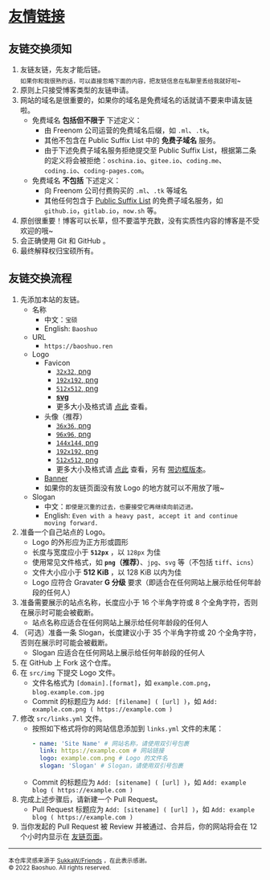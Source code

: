# [友情链接](https://baoshuo.ren/friends/)

## 友链交换须知

1. 友链友链，先友才能后链。<br>
   <sub>如果你和我很熟的话，可以直接忽略下面的内容，把友链信息在私聊里丢给我就好啦~</sub>
2. 原则上只接受博客类型的友链申请。
3. 网站的域名是很重要的，如果你的域名是免费域名的话就请不要来申请友链啦。
   - 免费域名 **包括但不限于** 下述定义：
     - 由 Freenom 公司运营的免费域名后缀，如 `.ml`、`.tk`。
     - 其他不包含在 Public Suffix List 中的 **免费子域名** 服务。
     - 由于下述免费子域名服务拒绝提交至 Public Suffix List，根据第二条的定义将会被拒绝：`oschina.io`、`gitee.io`、`coding.me`、`coding.io`、`coding-pages.com`。
   - 免费域名 **不包括** 下述定义：
     - 向 Freenom 公司付费购买的 `.ml`、`.tk` 等域名
     - 其他任何包含于 [Public Suffix List](https://publicsuffix.org/list/) 的免费子域名服务，如 `github.io`，`gitlab.io`，`now.sh` 等。
4. 原创很重要！博客可以长草，但不要滥竽充数，没有实质性内容的博客是不受欢迎的哦~
5. 会正确使用 Git 和 GitHub 。
6. 最终解释权归宝硕所有。

## 友链交换流程

1. 先添加本站的友链。
   - 名称
     - 中文：`宝硕`
     - English: `Baoshuo`
   - URL
     - `https://baoshuo.ren`
   - Logo
     - Favicon
       - [`32x32`, png](https://cdn.jsdelivr.net/npm/bsi/favicon/32x32.png)
       - [`192x192`, png](https://cdn.jsdelivr.net/npm/bsi/favicon/192x192.png)
       - [`512x512`, png](https://cdn.jsdelivr.net/npm/bsi/favicon/512x512.png)
       - [**svg**](https://cdn.jsdelivr.net/npm/bsi/favicon/favicon.svg)
       - 更多大小及格式请 [点此](https://cdn.jsdelivr.net/npm/bsi/favicon/) 查看。
     - 头像（推荐）
       - [`36x36`, png](https://cdn.jsdelivr.net/npm/bsi/avatar/36x36.png)
       - [`96x96`, png](https://cdn.jsdelivr.net/npm/bsi/avatar/96x96.png)
       - [`144x144`, png](https://cdn.jsdelivr.net/npm/bsi/avatar/144x144.png)
       - [`192x192`, png](https://cdn.jsdelivr.net/npm/bsi/avatar/192x192.png)
       - [`512x512`, png](https://cdn.jsdelivr.net/npm/bsi/avatar/512x512.png)
       - 更多大小及格式请 [点此](https://cdn.jsdelivr.net/npm/bsi/avatar/) 查看，另有 [带边框版本](https://cdn.jsdelivr.net/npm/bsi/avatar-with-border/)。
     - [Banner](https://cdn.jsdelivr.net/npm/bsi/banner/)
     - 如果你的友链页面没有放 Logo 的地方就可以不用放了哦~
   - Slogan
     - 中文：`即使是沉重的过去，也要接受它再继续向前迈进。`
     - English: `Even with a heavy past, accept it and continue moving forward.`
2. 准备一个自己站点的 Logo。
   - Logo 的外形应为正方形或圆形
   - 长度与宽度应小于 **`512px`** ，以 `128px` 为佳
   - 使用常见文件格式，如 **`png`（推荐）**、`jpg`、`svg` 等（不包括 `tiff`、`icns`）
   - 文件大小应小于 **512 KiB** ，以 128 KiB 以内为佳
   - Logo 应符合 Gravater **G 分级** 要求（即适合在任何网站上展示给任何年龄段的任何人）
3. 准备需要展示的站点名称，长度应小于 16 个半角字符或 8 个全角字符，否则在展示时可能会被截断。
   - 站点名称应适合在任何网站上展示给任何年龄段的任何人
4. （可选）准备一条 Slogan，长度建议小于 35 个半角字符或 20 个全角字符，否则在展示时可能会被截断。
   - Slogan 应适合在任何网站上展示给任何年龄段的任何人
5. 在 GitHub 上 Fork 这个仓库。
6. 在 `src/img` 下提交 Logo 文件。
   - 文件名格式为 `[domain].[format]`，如 `example.com.png`，`blog.example.com.jpg`
   - Commit 的标题应为 `Add: [filename] ( [url] )`，如 `Add: example.com.png ( https://example.com )`
7. 修改 `src/links.yml` 文件。
   - 按照如下格式将你的网站信息添加到 `links.yml` 文件的末尾：
     ```yml
     - name: 'Site Name' # 网站名称，请使用双引号包裹
       link: https://example.com # 网站链接
       logo: example.com.png # Logo 的文件名
       slogan: 'Slogan' # Slogan，请使用双引号包裹
     ```
   - Commit 的标题应为 `Add: [sitename] ( [url] )`，如 `Add: example blog ( https://example.com )`
8. 完成上述步骤后，请新建一个 Pull Request。
   - Pull Request 标题应为 `Add: [sitename] ( [url] )`，如 `Add: example blog ( https://example.com )`
9. 当你发起的 Pull Request 被 Review 并被通过、合并后，你的网站将会在 12 个小时内显示在 [友链页面](https://blog.baoshuo.ren/friends/)。

---

<sub>本仓库灵感来源于 <a href="https://github.com/SukkaW/Friends">SukkaW/Friends</a> ，在此表示感谢。</sub><br>
<sub>&copy; 2022 Baoshuo. All rights reserved.</sub>
